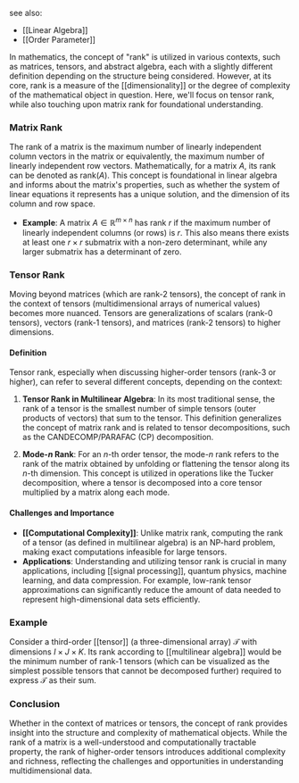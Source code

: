 see also:
- [[Linear Algebra]]
- [[Order Parameter]]

In mathematics, the concept of "rank" is utilized in various contexts, such as matrices, tensors, and abstract algebra, each with a slightly different definition depending on the structure being considered. However, at its core, rank is a measure of the [[dimensionality]] or the degree of complexity of the mathematical object in question. Here, we'll focus on tensor rank, while also touching upon matrix rank for foundational understanding.

### Matrix Rank

The rank of a matrix is the maximum number of linearly independent column vectors in the matrix or equivalently, the maximum number of linearly independent row vectors. Mathematically, for a matrix $A$, its rank can be denoted as $\text{rank}(A)$. This concept is foundational in linear algebra and informs about the matrix's properties, such as whether the system of linear equations it represents has a unique solution, and the dimension of its column and row space.

- **Example**: A matrix $A \in \mathbb{R}^{m \times n}$ has rank $r$ if the maximum number of linearly independent columns (or rows) is $r$. This also means there exists at least one $r \times r$ submatrix with a non-zero determinant, while any larger submatrix has a determinant of zero.

### Tensor Rank

Moving beyond matrices (which are rank-2 tensors), the concept of rank in the context of tensors (multidimensional arrays of numerical values) becomes more nuanced. Tensors are generalizations of scalars (rank-0 tensors), vectors (rank-1 tensors), and matrices (rank-2 tensors) to higher dimensions.

#### Definition

Tensor rank, especially when discussing higher-order tensors (rank-3 or higher), can refer to several different concepts, depending on the context:

1. **Tensor Rank in Multilinear Algebra**: In its most traditional sense, the rank of a tensor is the smallest number of simple tensors (outer products of vectors) that sum to the tensor. This definition generalizes the concept of matrix rank and is related to tensor decompositions, such as the CANDECOMP/PARAFAC (CP) decomposition.

2. **Mode-$n$ Rank**: For an $n$-th order tensor, the mode-$n$ rank refers to the rank of the matrix obtained by unfolding or flattening the tensor along its $n$-th dimension. This concept is utilized in operations like the Tucker decomposition, where a tensor is decomposed into a core tensor multiplied by a matrix along each mode.

#### Challenges and Importance

- **[[Computational Complexity]]**: Unlike matrix rank, computing the rank of a tensor (as defined in multilinear algebra) is an NP-hard problem, making exact computations infeasible for large tensors.
- **Applications**: Understanding and utilizing tensor rank is crucial in many applications, including [[signal processing]], quantum physics, machine learning, and data compression. For example, low-rank tensor approximations can significantly reduce the amount of data needed to represent high-dimensional data sets efficiently.

### Example

Consider a third-order [[tensor]] (a three-dimensional array) $\mathcal{T}$ with dimensions $I \times J \times K$. Its rank according to [[multilinear algebra]] would be the minimum number of rank-1 tensors (which can be visualized as the simplest possible tensors that cannot be decomposed further) required to express $\mathcal{T}$ as their sum.

### Conclusion

Whether in the context of matrices or tensors, the concept of rank provides insight into the structure and complexity of mathematical objects. While the rank of a matrix is a well-understood and computationally tractable property, the rank of higher-order tensors introduces additional complexity and richness, reflecting the challenges and opportunities in understanding multidimensional data.